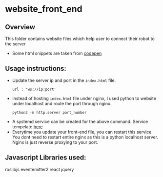 # website_front_end

## Overview
This folder contains website files which help user to connect their robot to the server

- Some html snippets are taken from [codepen](https://codepen.io/rkpasia/pen/LNEQod)

## Usage instructions:
- Update the server ip and port in the `index.html` file.
    ```
    url : 'ws://ip:port'
    ```
- Instead of hosting `index.html` file under nginx, I used python to website under localhost and route the port through nginx.
    ```
    python3 -m http.server port_number
    ```
- A systemd service can be created for the above command. Service tempelate [here](https://github.com/whomihirpatel/4G-Networked_Robots/blob/master/website_front_end/web_service_sample.txt)
- Everytime you update your front-end file, you can restart this service. You dont need to restart entire nginx as this is a python localhost server. Nginx is just reverse proxying to your port.

## Javascript Libraries used:
roslibjs
eventemitter2
react
jquery

